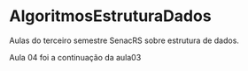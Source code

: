 # AlgoritmosEstruturaDados
Aulas do terceiro semestre SenacRS sobre estrutura de dados.

Aula 04 foi a continuação da aula03